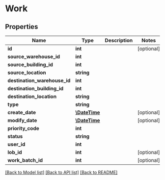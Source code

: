 # Work

## Properties
Name | Type | Description | Notes
------------ | ------------- | ------------- | -------------
**id** | **int** |  | [optional] 
**source_warehouse_id** | **int** |  | 
**source_building_id** | **int** |  | 
**source_location** | **string** |  | 
**destination_warehouse_id** | **int** |  | 
**destination_building_id** | **int** |  | 
**destination_location** | **string** |  | 
**type** | **string** |  | 
**create_date** | [**\DateTime**](\DateTime.md) |  | [optional] 
**modify_date** | [**\DateTime**](\DateTime.md) |  | [optional] 
**priority_code** | **int** |  | 
**status** | **string** |  | 
**user_id** | **int** |  | 
**lob_id** | **int** |  | [optional] 
**work_batch_id** | **int** |  | [optional] 

[[Back to Model list]](../README.md#documentation-for-models) [[Back to API list]](../README.md#documentation-for-api-endpoints) [[Back to README]](../README.md)


